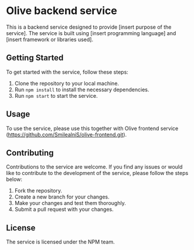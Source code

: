 # Olive backend service

This is a backend service designed to provide [insert purpose of the service]. The service is built using [insert programming language] and [insert framework or libraries used]. 

## Getting Started

To get started with the service, follow these steps:

1. Clone the repository to your local machine.
2. Run `npm install` to install the necessary dependencies.
3. Run `npm start` to start the service.

## Usage

To use the service, please use this together with Olive frontend service (https://github.com/SmilealniS/olive-frontend.git). 

## Contributing

Contributions to the service are welcome. If you find any issues or would like to contribute to the development of the service, please follow the steps below:

1. Fork the repository.
2. Create a new branch for your changes.
3. Make your changes and test them thoroughly.
4. Submit a pull request with your changes.

## License

The service is licensed under the NPM team.
